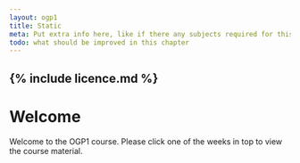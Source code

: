 ```yaml
---
layout: ogp1
title: Static
meta: Put extra info here, like if there any subjects required for this subject
todo: what should be improved in this chapter
---
```

{% include licence.md %}
---

# Welcome

Welcome to the OGP1 course. Please click one of the weeks in top to view the course material.